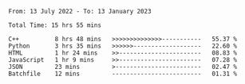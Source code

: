 <!--START_SECTION:waka-->

```text
From: 13 July 2022 - To: 13 January 2023

Total Time: 15 hrs 55 mins

C++          8 hrs 48 mins   >>>>>>>>>>>>>>-----------   55.37 %
Python       3 hrs 35 mins   >>>>>>-------------------   22.60 %
HTML         1 hr 24 mins    >>-----------------------   08.83 %
JavaScript   1 hr 9 mins     >>-----------------------   07.28 %
JSON         23 mins         >------------------------   02.47 %
Batchfile    12 mins         -------------------------   01.31 %
```

<!--END_SECTION:waka-->

<!---
yvanlok/yvanlok is a ✨ special ✨ repository because its `README.md` (this file) appears on your GitHub profile.
You can click the Preview link to take a look at your changes.
--->
